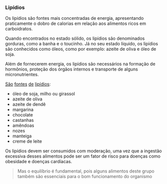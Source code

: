 ### Lipídios

Os lipídios são fontes mais concentradas de energia, apresentando praticamente o dobro de calorias em relação aos alimentos ricos em carboidratos.

Quando encontrados no estado sólido, os lipídios são denominados gorduras, como a banha e o toucinho. Já no seu estado líquido, os lipídios são conhecidos como óleos, como por exemplo: azeite de oliva e óleo de soja.

Além de fornecerem energia, os lipídios são necessários na formação de hormônios, proteção dos órgãos internos e transporte de alguns micronutrientes.

<u>São</u> <u>fontes</u> <u>de</u> <u>lipídios</u>:

- óleo de soja, milho ou girassol
- azeite de oliva
- azeite de dendê
- margarina
- chocolate
- castanhas
- amêndoas
- nozes
- manteiga
- creme de leite

Os lipídios devem ser consumidos com moderação, uma vez que a ingestão excessiva desses alimentos pode ser um fator de risco para doenças como obesidade e doenças cardíacas.

> Mas o equilíbrio é fundamental, pois alguns alimentos deste grupo também são essenciais para o bom funcionamento do organismo
